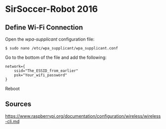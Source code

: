 SirSoccer-Robot 2016
====================

Define Wi-Fi Connection
-----------------------
Open the *wpa-supplicant* configuration file:
```
$ sudo nano /etc/wpa_supplicant/wpa_supplicant.conf
```

Go to the bottom of the file and add the following:
```
network={
    ssid="The_ESSID_from_earlier"
    psk="Your_wifi_password"
}
```
Reboot

Sources
-------
https://www.raspberrypi.org/documentation/configuration/wireless/wireless-cli.md
